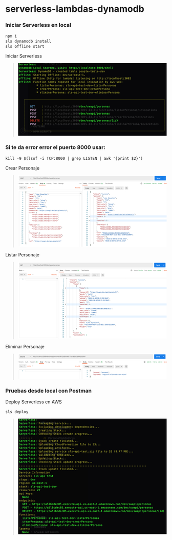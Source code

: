 # serverless-lambdas-dynamodb

### Iniciar Serverless en local
```
npm i
sls dynamodb install
sls offline start
```

Iniciar Serverless 
> ![sls offline start](https://github.com/perudesarrollo/serverless-lambdas-dynamodb/blob/master/image/sls-offline-start.png?raw=true)

### Si te da error error el puerto 8000 usar:
```
kill -9 $(lsof -i TCP:8000 | grep LISTEN | awk '{print $2}')
```
Crear Personaje 
> ![Crear](https://github.com/perudesarrollo/serverless-lambdas-dynamodb/blob/master/postman/postam-create.png?raw=true)

Listar Personaje
> ![Listar](https://github.com/perudesarrollo/serverless-lambdas-dynamodb/blob/master/postman/postman-get.png?raw=true)

Eliminar Personaje
> ![Eliminar](https://github.com/perudesarrollo/serverless-lambdas-dynamodb/blob/master/postman/postman-delete.png?raw=true)

### Pruebas desde local con Postman


Deploy Serverless en AWS
```
sls deploy
```
> ![sls deploy](https://github.com/perudesarrollo/serverless-lambdas-dynamodb/blob/master/image/sls-deploy.png?raw=true)